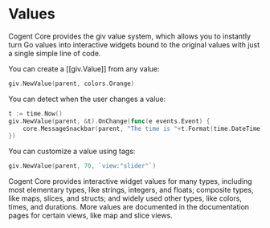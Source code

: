 # Values

Cogent Core provides the giv value system, which allows you to instantly turn Go values into interactive widgets bound to the original values with just a single simple line of code.

You can create a [[giv.Value]] from any value:

```Go
giv.NewValue(parent, colors.Orange)
```

You can detect when the user changes a value:

```Go
t := time.Now()
giv.NewValue(parent, &t).OnChange(func(e events.Event) {
    core.MessageSnackbar(parent, "The time is "+t.Format(time.DateTime))
})
```

You can customize a value using tags:

```Go
giv.NewValue(parent, 70, `view:"slider"`)
```

Cogent Core provides interactive widget values for many types, including most elementary types, like strings, integers, and floats; composite types, like maps, slices, and structs; and widely used other types, like colors, times, and durations. More values are documented in the documentation pages for certain views, like map and slice views.
